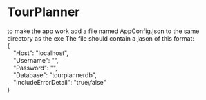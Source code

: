 # TourPlanner

to make the app work add a file named AppConfig.json to the same directory as the exe
The file should contain a jason of this format:\
{\
 &emsp;"Host": "localhost",\
 &emsp;"Username": "",\
 &emsp;"Password": "",\
 &emsp;"Database": "tourplannerdb",\
 &emsp;"IncludeErrorDetail": "true\false"\
}
